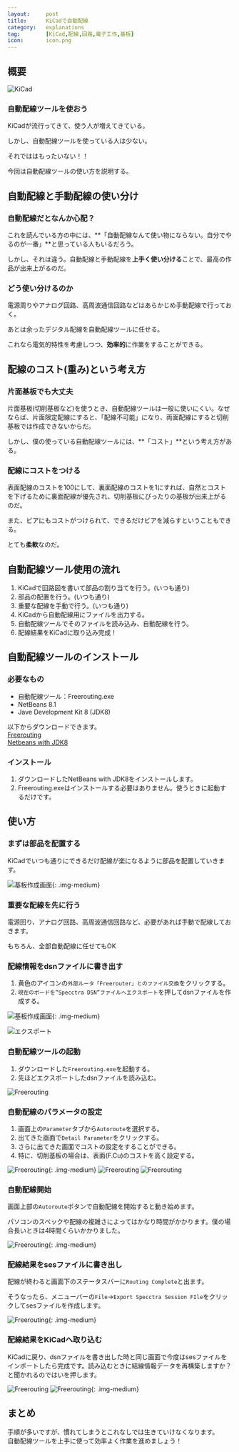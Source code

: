 ```yaml
---
layout:		post
title:		KiCadで自動配線
category:	explanations
tag:		[KiCad,配線,回路,電子工作,基板]
icon:		icon.png
---
```


## 概要

![KiCad](kicad.jpg)

### 自動配線ツールを使おう

KiCadが流行ってきて、使う人が増えてきている。

しかし、自動配線ツールを使っている人は少ない。

それでははもったいない！！

今回は自動配線ツールの使い方を説明する。

## 自動配線と手動配線の使い分け

### 自動配線だとなんか心配？

これを読んでいる方の中には、**「自動配線なんて使い物にならない。自分でやるのが一番」**と思っている人もいるだろう。

しかし、それは違う。自動配線と手動配線を**上手く使い分ける**ことで、最高の作品が出来上がるのだ。

### どう使い分けるのか

電源周りやアナログ回路、高周波通信回路などはあらかじめ手動配線で行っておく。

あとは余ったデジタル配線を自動配線ツールに任せる。

これなら電気的特性を考慮しつつ、**効率的**に作業をすることができる。

## 配線のコスト(重み)という考え方

### 片面基板でも大丈夫

片面基板(切削基板など)を使うとき、自動配線ツールは一般に使いにくい。なぜならば、片面限定配線にすると、「配線不可能」になり、両面配線にすると切削基板では作成できないからだ。

しかし、僕の使っている自動配線ツールには、**「コスト」**という考え方がある。

### 配線にコストをつける

表面配線のコストを100にして、裏面配線のコストを1にすれば、自然とコストを下げるために裏面配線が優先され、切削基板にぴったりの基板が出来上がるのだ。

また、ビアにもコストがつけられて、できるだけビアを減らすということもできる。

とても**柔軟**なのだ。

## 自動配線ツール使用の流れ

  1. KiCadで回路図を書いて部品の割り当てを行う。(いつも通り)
  1. 部品の配置を行う。(いつも通り)
  1. 重要な配線を手動で行う。(いつも通り)
  1. KiCadから自動配線用にファイルを出力する。
  1. 自動配線ツールでそのファイルを読み込み、自動配線を行う。
  1. 配線結果をKiCadに取り込み完成！

## 自動配線ツールのインストール

### 必要なもの

  * 自動配線ツール：Freerouting.exe
  * NetBeans 8.1
  * Jave Development Kit 8 (JDK8)

以下からダウンロードできます。  
[Freerouting](https://github.com/freerouting/freerouting/raw/master/binaries/FreeRouting.exe)  
[Netbeans with JDK8](http://www.oracle.com/technetwork/java/javase/downloads/index.html)  

### インストール

  1. ダウンロードしたNetBeans with JDK8をインストールします。
  1. Freerouting.exeはインストールする必要はありません。使うときに起動するだけです。

## 使い方

### まずは部品を配置する

KiCadでいつも通りにできるだけ配線が楽になるように部品を配置していきます。

![基板作成画面](parts.png){: .img-medium}

### 重要な配線を先に行う

電源回り、アナログ回路、高周波通信回路など、必要があれば手動で配線しておきます。

もちろん、全部自動配線に任せてもOK

### 配線情報をdsnファイルに書き出す

  1. 黄色のアイコンの`外部ルータ「Freerouter」とのファイル交換`をクリックする。
  1. `現在のボードを”Specctra DSN”ファイルへエクスポート`を押してdsnファイルを作成する。

![基板作成画面](pcb.png){: .img-medium}

![エクスポート](exp.png)

### 自動配線ツールの起動

  1. ダウンロードした`Freerouting.exe`を起動する。
  1. 先ほどエクスポートしたdsnファイルを読み込む。

![Freerouting](freerouting.png)

### 自動配線のパラメータの設定

  1. 画面上の`Parameter`タブから`Autoroute`を選択する。
  1. 出てきた画面で`Detail Parameter`をクリックする。
  1. さらに出てきた画面でコストの設定をすることができる。
  1. 特に、切削基板の場合は、表面(F.Cu)のコストを高く設定する。

![Freerouting](menu.png){: .img-medium}
![Freerouting](layer.png)
![Freerouting](param.png)

### 自動配線開始

画面上部の`Autoroute`ボタンで自動配線を開始すると動き始めます。

パソコンのスペックや配線の複雑さによってはかなり時間がかかります。僕の場合長いときは4時間くらいかかりました。

![Freerouting](board.png){: .img-medium}

### 配線結果をsesファイルに書き出し

配線が終わると画面下のステータスバーに`Routing Complete`と出ます。

そうなったら、メニューバーの`File`→`Export Specctra Session FIle`をクリックしてsesファイルを作成します。

![Freerouting](save.png){: .img-medium}

### 配線結果をKiCadへ取り込む

KiCadに戻り、dsnファイルを書き出した時と同じ画面で今度はsesファイルをインポートしたら完成です。読み込むときに結線情報データを再構築しますか？と聞かれるのではいを押します。

![Freerouting](import.png)
![Freerouting](complete.png){: .img-medium}

## まとめ

手順が多いですが、慣れてしまうとこれなしでは生きていけなくなります。  
自動配線ツールを上手に使って効率よく作業を進めましょう！

